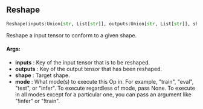 ## Reshape
```python
Reshape(inputs:Union[str, List[str]], outputs:Union[str, List[str]], shape:Union[int, Tuple[int, ...]], mode:Union[NoneType, str, Iterable[str]]='!infer') -> None
```
Reshape a input tensor to conform to a given shape.



#### Args:

* **inputs** :  Key of the input tensor that is to be reshaped.
* **outputs** :  Key of the output tensor that has been reshaped.
* **shape** :  Target shape.
* **mode** :  What mode(s) to execute this Op in. For example, "train", "eval", "test", or "infer". To execute            regardless of mode, pass None. To execute in all modes except for a particular one, you can pass an argument            like "!infer" or "!train".    